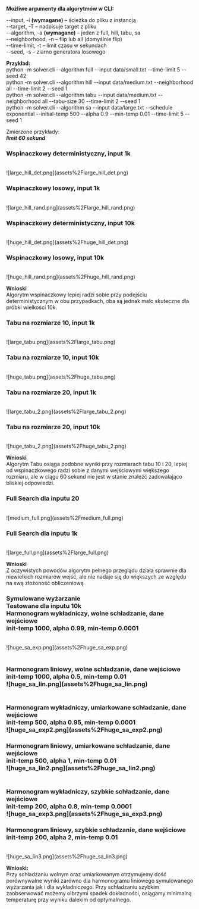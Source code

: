 **Możliwe argumenty dla algorytmów w CLI:**

--input, -i **(wymagane)** – ścieżka do pliku z instancją<br>
--target, -T – nadpisuje target z pliku<br>
--algorithm, -a **(wymagane)** – jeden z full, hill, tabu, sa<br>
--neighborhood, -n – flip lub all (domyślnie flip)<br>
--time-limit, -t – limit czasu w sekundach<br>
--seed, -s – ziarno generatora losowego<br>

**Przykład:**<br>
python -m solver.cli --algorithm full --input data/small.txt --time-limit 5 --seed 42<br>
python -m solver.cli --algorithm hill --input data/medium.txt --neighborhood all --time-limit 2 --seed 1<br>
python -m solver.cli --algorithm tabu --input data/medium.txt --neighborhood all --tabu-size 30 --time-limit 2 --seed 1<br>
python -m solver.cli --algorithm sa --input data/large.txt --schedule exponential --initial-temp 500 --alpha 0.9 --min-temp 0.01 --time-limit 5 --seed 1<br>

Zmierzone przykłady:<br>
**_limit 60 sekund_**<br>
<h3>Wspinaczkowy deterministyczny, input 1k</h3><br>
![large_hill_det.png](assets%2Flarge_hill_det.png)<br>
<h3>Wspinaczkowy losowy, input 1k</h3><br>
![large_hill_rand.png](assets%2Flarge_hill_rand.png)<br>
<h3>Wspinaczkowy deterministyczny, input 10k</h3><br>
![huge_hill_det.png](assets%2Fhuge_hill_det.png)<br>
<h3>Wspinaczkowy losowy, input 10k</h3><br>
![huge_hill_rand.png](assets%2Fhuge_hill_rand.png)<br>

**Wnioski**<br>
Algorytm wspinaczkowy lepiej radzi sobie przy podejściu deterministycznym 
w obu przypadkach, oba są jednak mało skuteczne dla próbki wielkości 10k.<br>

<h3>Tabu na rozmiarze 10, input 1k</h3> <br>
![large_tabu.png](assets%2Flarge_tabu.png)<br>
<h3>Tabu na rozmiarze 10, input 10k </h3><br>
![huge_tabu.png](assets%2Fhuge_tabu.png)<br>
<h3>Tabu na rozmiarze 20, input 1k </h3><br>
![large_tabu_2.png](assets%2Flarge_tabu_2.png)<br>
<h3>Tabu na rozmiarze 20, input 10k</h3> <br>
![huge_tabu_2.png](assets%2Fhuge_tabu_2.png)<br>

**Wnioski**<br>
Algorytm Tabu osiąga podobne wyniki przy rozmiarach tabu 10 i 20, lepiej od wspinaczkowego radzi sobie z danymi wejściowymi 
większego rozmiaru, ale w ciągu 60 sekund nie jest w stanie znaleźć zadowalająco bliskiej odpowiedzi.<br>

<h3>Full Search dla inputu 20</h3> <br>
![medium_full.png](assets%2Fmedium_full.png)<br>
<h3>Full Search dla inputu 1k </h3><br>
![large_full.png](assets%2Flarge_full.png)<br>

**Wnioski**<br>
Z oczywistych powodów algorytm pełnego przeglądu działa sprawnie dla niewielkich rozmiarów wejść,
ale nie nadaje się do większych ze względu na swą złożoność obliczeniową<br>

<h3>Symulowane wyżarzanie<br>
Testowane dla inputu 10k<br>
Harmonogram wykładniczy, wolne schładzanie, dane wejściowe<br>
init-temp 1000, alpha 0.99, min-temp 0.0001</h3><br>
![huge_sa_exp.png](assets%2Fhuge_sa_exp.png)<br><br>
<h3>Harmonogram liniowy, wolne schładzanie, dane wejściowe<br>
init-temp 1000, alpha 0.5, min-temp 0.01<br>
![huge_sa_lin.png](assets%2Fhuge_sa_lin.png)<br><br>
<h3>Harmonogram wykładniczy, umiarkowane schładzanie, dane wejściowe<br>
init-temp 500, alpha 0.95, min-temp 0.0001<br>
![huge_sa_exp2.png](assets%2Fhuge_sa_exp2.png)<br>
<h3>Harmonogram liniowy, umiarkowane schładzanie, dane wejściowe<br>
init-temp 500, alpha 1, min-temp 0.01<br>
![huge_sa_lin2.png](assets%2Fhuge_sa_lin2.png)<br><br>
<h3>Harmonogram wykładniczy, szybkie schładzanie, dane wejściowe<br>
init-temp 200, alpha 0.8, min-temp 0.0001<br>
![huge_sa_exp3.png](assets%2Fhuge_sa_exp3.png)<br>
<h3>Harmonogram liniowy, szybkie schładzanie, dane wejściowe<br>
init-temp 200, alpha 2, min-temp 0.01</h3><br>
![huge_sa_lin3.png](assets%2Fhuge_sa_lin3.png)<br>

**Wnioski:**<br>
Przy schładzaniu wolnym oraz umiarkowanym otrzymujemy dość porównywalne wyniki zarówno dla harmonogramu liniowego
symulowanego wyżarzania jak i dla wykładniczego. Przy schładzaniu szybkim zaobserwować możemy olbrzymi spadek dokładności,
osiągamy minimalną temperaturę przy wyniku dalekim od optymalnego.